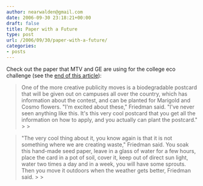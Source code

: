 ```yaml
---
author: nearwalden@gmail.com
date: 2006-09-30 23:18:21+00:00
draft: false
title: Paper with a Future
type: post
url: /2006/09/30/paper-with-a-future/
categories:
- posts
---
```


Check out the paper that MTV and GE are using for the college eco challenge (see the [end of this article](http://www.macroworld.net/m/m.w?lp=GetStory&id=219113291)):





<blockquote>One of the more creative publicity moves is a biodegradable postcard that will be given out on campuses all over the country, which has information about the contest, and can be planted for Marigold and Cosmo flowers. "I'm excited about these," Friedman said. "I've never seen anything like this. It's this very cool postcard that you get all the information on how to apply, and you actually can plant the postcard."
> 
> </blockquote>





<blockquote>"The very cool thing about it, you know again is that it is not something where we are creating waste," Friedman said. You soak this hand-made seed paper, leave in a glass of water for a few hours, place the card in a pot of soil, cover it, keep out of direct sun light, water two times a day and in a week, you will have some sprouts. Then you move it outdoors when the weather gets better, Friedman said. 
> 
> </blockquote>



